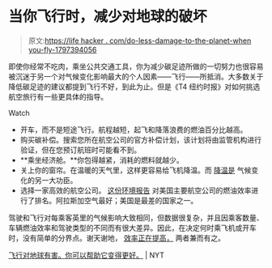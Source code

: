 # 当你飞行时，减少对地球的破坏

> 原文:[https://life hacker . com/do-less-damage-to-the-planet-when you-fly-1797394056](https://lifehacker.com/do-less-damage-to-the-planet-when-you-fly-1797394056)

即使你经常不吃肉，乘坐公共交通工具，你为减少碳足迹所做的一切努力也很容易被沉迷于另一个对气候变化影响最大的个人因素——飞行——所抵消。大多数关于降低碳足迹的建议都提到飞行不好，到此为止。但是《T4 纽约时报》对如何挑选航空旅行有一些更具体的指导。

Watch

*   开车，而不是短途飞行。航程越短，起飞和降落浪费的燃油百分比越高。
*   购买碳补偿。搜索您所在航空公司的官方补偿计划，该计划将由监管机构进行验证，但在您预订航班时可能看不到。
*   **乘坐经济舱。**你包得越紧，消耗的燃料就越少。
*   关上你的窗帘。在温暖的天气里，这样更容易给飞机降温。而 [降温是](https://www.nytimes.com/interactive/2017/07/13/climate/climate-change-make-a-difference-quiz.html) 气候变化的另一大功臣。
*   选择一家高效的航空公司。 [这份环境报告](http://www.theicct.org/sites/default/files/publications/U.S.%20Airlines%20Ranking%20Report%20final.pdf) 对美国主要航空公司的燃油效率进行了排名。阿拉斯加空气最好；美国是最差的国家之一。

驾驶和飞行对每乘客英里的气候影响大致相同，但数据很复杂，并且因乘客数量、车辆燃油效率和驾驶类型的不同而有很大差异。因此，在决定何时乘飞机或开车时，没有简单的分界点。谢天谢地， [效率正在提高，](https://www.yaleclimateconnections.org/2015/09/evolving-climate-math-of-flying-vs-driving/) 两者兼而有之。

[飞行对地球有害。你可以帮助它变得更好。](https://www.nytimes.com/2017/07/27/climate/airplane-pollution-global-warming.html) | NYT